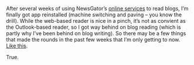 After several weeks of using NewsGator’s [online
services](http://services.newsgator.com/) to read blogs, I’m finally got
app reinstalled (machine switching and paving – you know the drill).
While the web-based reader is nice in a pinch, it’s not as convient as
the Outlook-based reader, so I got way behind on blog reading (which is
partly why I’ve been behind on blog writing). So there may be a few
things that made the rounds in the past few weeks that I’m only getting
to now. [Like
this](http://weblogs.asp.net/mattwar/archive/2004/03/18/91749.aspx).

True.
